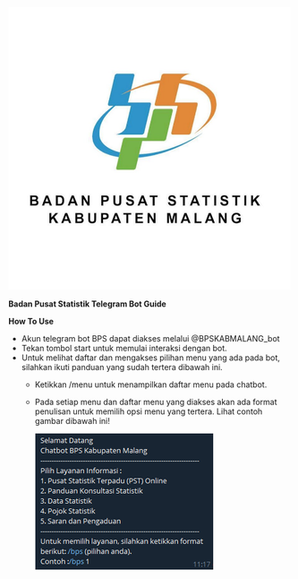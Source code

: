 ![image](https://github.com/Azzahry/bps-telebot/blob/master/image/logo-or-header/bps-logo.jpg)

**Badan Pusat Statistik Telegram Bot Guide**

**How To Use**
* Akun telegram bot BPS dapat diakses melalui @BPSKABMALANG_bot
* Tekan tombol start untuk memulai interaksi dengan bot.
* Untuk melihat daftar dan mengakses pilihan menu yang ada pada bot, silahkan ikuti panduan yang sudah tertera dibawah ini.
    - Ketikkan /menu untuk menampilkan daftar menu pada chatbot.
    - Pada setiap menu dan daftar menu yang diakses akan ada format penulisan untuk memilih opsi menu yang tertera. Lihat contoh gambar dibawah ini!
        
        
        ![image](https://github.com/Azzahry/bps-telebot/blob/master/image/logo-or-header/readme%201.png)
        
